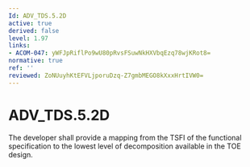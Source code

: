 ```yaml
---
Id: ADV_TDS.5.2D
active: true
derived: false
level: 1.97
links:
- ACOM-047: yWFJpRiflPo9wU80pRvsFSuwNkHXVbqEzq78wjKRot8=
normative: true
ref: ''
reviewed: ZoNUuyhKtEFVLjporuDzq-Z7gmbMEGO8kXxxHrtIVW0=
---
```


# ADV_TDS.5.2D

The developer shall provide a mapping from the TSFI of the functional specification to the lowest level of decomposition available in the TOE design.